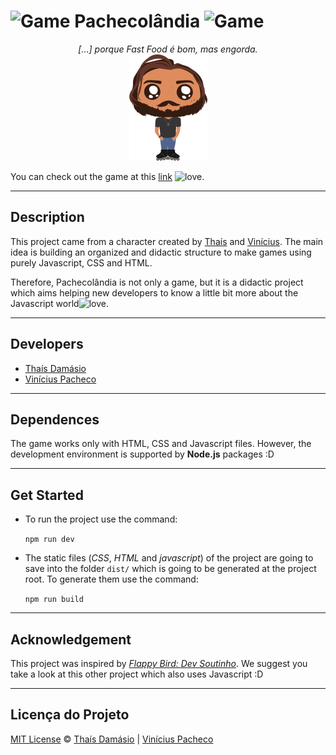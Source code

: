 # ![Game][game] Pachecolândia ![Game][game]

<p align="center">
    <em>
[...] porque Fast Food é bom, mas engorda.</em></br>
  <a href="https://pachecolandia.herokuapp.com/"><img alt="Logo do projeto" src="./assets/img/pachequito.png" /></a>
</p>


You can check out the game at this [link](https://pachecolandia.herokuapp.com/) ![love][Heart].
***
## Description
This project came from a character created by [Thaís](https://github.com/Thais-Damasio) and [Vinícius](https://github.com/vinicpac). The main idea is building an organized and didactic structure to make games using purely Javascript, CSS and HTML.

Therefore, Pachecolândia is not only a game, but it is a didactic project which aims helping new developers to know a little bit more about the Javascript world![love][Heart].

***
## Developers
* [Thaís Damásio](https://github.com/thais-damasio)
* [Vinícius Pacheco](https://github.com/vinicpac)

***
## Dependences
The game works only with HTML, CSS and Javascript files. However, the development environment is supported by **Node.js** packages :D

***
## Get Started
* To run the project use the command:

    ```npm run dev```

* The static files (*CSS*, *HTML* and *javascript*) of the project are going to save into the folder `dist/` which is going to be generated at the project root. To generate them use the command:

    ```npm run build```

[game]: https://img.icons8.com/nolan/24/visual-game-boy.png "Game"
[heart]: https://img.icons8.com/material-two-tone/24/000000/novel.png "Heart"

***
## Acknowledgement
This project was inspired by [*Flappy Bird: Dev Soutinho*](https://github.com/omariosouto/flappy-bird-devsoutinho). We suggest you take a look at this other project which also uses Javascript :D

***
## Licença do Projeto
[MIT License](./LICENSE.md) © [Thaís Damásio](https://github.com/thais-damasio) | [Vinícius Pacheco](https://github.com/vinicpac)
